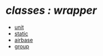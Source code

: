 # ***classes : wrapper***
- [unit](./1.unit)
- [static](./2.static)
- [airbase](./3.airbase)
- [group](./4.group)